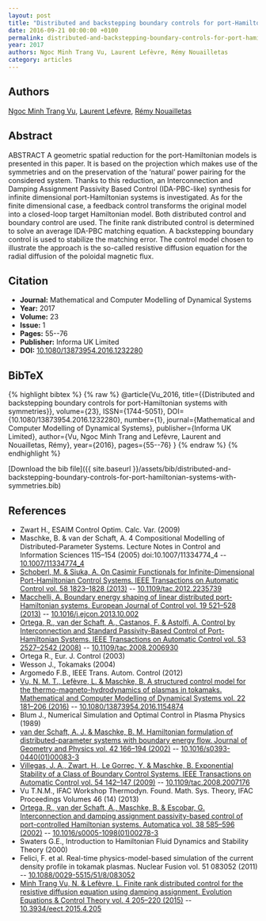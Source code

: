 ```yaml
---
layout: post
title: "Distributed and backstepping boundary controls for port-Hamiltonian systems with symmetries"
date: 2016-09-21 00:00:00 +0100
permalink: distributed-and-backstepping-boundary-controls-for-port-hamiltonian-systems-with-symmetries
year: 2017
authors: Ngoc Minh Trang Vu, Laurent Lefèvre, Rémy Nouailletas
category: articles
---
```

 
## Authors
[Ngoc Minh Trang Vu](authors/ngoc-minh-trang-vu), [Laurent Lefèvre](authors/laurent-lefevre), [Rémy Nouailletas](authors/remy-nouailletas)
 
## Abstract
ABSTRACT A geometric spatial reduction for the port-Hamiltonian models is presented in this paper. It is based on the projection which makes use of the symmetries and on the preservation of the ‘natural’ power pairing for the considered system. Thanks to this reduction, an Interconnection and Damping Assignment Passivity Based Control (IDA-PBC-like) synthesis for infinite dimensional port-Hamiltonian systems is investigated. As for the finite dimensional case, a feedback control transforms the original model into a closed-loop target Hamiltonian model. Both distributed control and boundary control are used. The finite rank distributed control is determined to solve an average IDA-PBC matching equation. A backstepping boundary control is used to stabilize the matching error. The control model chosen to illustrate the approach is the so-called resistive diffusion equation for the radial diffusion of the poloidal magnetic flux.
 
## Citation
- **Journal:** Mathematical and Computer Modelling of Dynamical Systems
- **Year:** 2017
- **Volume:** 23
- **Issue:** 1
- **Pages:** 55--76
- **Publisher:** Informa UK Limited
- **DOI:** [10.1080/13873954.2016.1232280](https://doi.org/10.1080/13873954.2016.1232280)
 
## BibTeX
{% highlight bibtex %}
{% raw %}
@article{Vu_2016,
  title={{Distributed and backstepping boundary controls for port-Hamiltonian systems with symmetries}},
  volume={23},
  ISSN={1744-5051},
  DOI={10.1080/13873954.2016.1232280},
  number={1},
  journal={Mathematical and Computer Modelling of Dynamical Systems},
  publisher={Informa UK Limited},
  author={Vu, Ngoc Minh Trang and Lefèvre, Laurent and Nouailletas, Rémy},
  year={2016},
  pages={55--76}
}
{% endraw %}
{% endhighlight %}
 
[Download the bib file]({{ site.baseurl }}/assets/bib/distributed-and-backstepping-boundary-controls-for-port-hamiltonian-systems-with-symmetries.bib)
 
## References
- Zwart H., ESAIM Control Optim. Calc. Var. (2009)
- Maschke, B. & van der Schaft, A. 4 Compositional Modelling of Distributed-Parameter Systems. Lecture Notes in Control and Information Sciences 115–154 (2005) doi:10.1007/11334774_4 -- [10.1007/11334774_4](https://doi.org/10.1007/11334774_4)
- [Schoberl, M. & Siuka, A. On Casimir Functionals for Infinite-Dimensional Port-Hamiltonian Control Systems. IEEE Transactions on Automatic Control vol. 58 1823–1828 (2013)](on-casimir-functionals-for-infinite-dimensional-port-hamiltonian-control-systems) -- [10.1109/tac.2012.2235739](https://doi.org/10.1109/tac.2012.2235739)
- [Macchelli, A. Boundary energy shaping of linear distributed port-Hamiltonian systems. European Journal of Control vol. 19 521–528 (2013)](boundary-energy-shaping-of-linear-distributed-port-hamiltonian-systems) -- [10.1016/j.ejcon.2013.10.002](https://doi.org/10.1016/j.ejcon.2013.10.002)
- [Ortega, R., van der Schaft, A., Castanos, F. & Astolfi, A. Control by Interconnection and Standard Passivity-Based Control of Port-Hamiltonian Systems. IEEE Transactions on Automatic Control vol. 53 2527–2542 (2008)](control-by-interconnection-and-standard-passivity-based-control-of-port-hamiltonian-systems) -- [10.1109/tac.2008.2006930](https://doi.org/10.1109/tac.2008.2006930)
- Ortega R., Eur. J. Control (2003)
- Wesson J., Tokamaks (2004)
- Argomedo F.B., IEEE Trans. Autom. Control (2012)
- [Vu, N. M. T., Lefèvre, L. & Maschke, B. A structured control model for the thermo-magneto-hydrodynamics of plasmas in tokamaks. Mathematical and Computer Modelling of Dynamical Systems vol. 22 181–206 (2016)](a-structured-control-model-for-the-thermo-magneto-hydrodynamics-of-plasmas-in-tokamaks) -- [10.1080/13873954.2016.1154874](https://doi.org/10.1080/13873954.2016.1154874)
- Blum J., Numerical Simulation and Optimal Control in Plasma Physics (1989)
- [van der Schaft, A. J. & Maschke, B. M. Hamiltonian formulation of distributed-parameter systems with boundary energy flow. Journal of Geometry and Physics vol. 42 166–194 (2002)](hamiltonian-formulation-of-distributed-parameter-systems-with-boundary-energy-flow) -- [10.1016/s0393-0440(01)00083-3](https://doi.org/10.1016/s0393-0440(01)00083-3)
- [Villegas, J. A., Zwart, H., Le Gorrec, Y. & Maschke, B. Exponential Stability of a Class of Boundary Control Systems. IEEE Transactions on Automatic Control vol. 54 142–147 (2009)](exponential-stability-of-a-class-of-boundary-control-systems) -- [10.1109/tac.2008.2007176](https://doi.org/10.1109/tac.2008.2007176)
- Vu T.N.M., IFAC Workshop Thermodyn. Found. Math. Sys. Theory, IFAC Proceedings Volumes 46 (14) (2013)
- [Ortega, R., van der Schaft, A., Maschke, B. & Escobar, G. Interconnection and damping assignment passivity-based control of port-controlled Hamiltonian systems. Automatica vol. 38 585–596 (2002)](interconnection-and-damping-assignment-passivity-based-control-of-port-controlled-hamiltonian-systems) -- [10.1016/s0005-1098(01)00278-3](https://doi.org/10.1016/s0005-1098(01)00278-3)
- Swaters G.E., Introduction to Hamiltonian Fluid Dynamics and Stability Theory (2000)
- Felici, F. et al. Real-time physics-model-based simulation of the current density profile in tokamak plasmas. Nuclear Fusion vol. 51 083052 (2011) -- [10.1088/0029-5515/51/8/083052](https://doi.org/10.1088/0029-5515/51/8/083052)
- [Minh Trang Vu, N. & Lefèvre, L. Finite rank distributed control for the resistive diffusion equation using damping assignment. Evolution Equations &amp; Control Theory vol. 4 205–220 (2015)](finite-rank-distributed-control-for-the-resistive-diffusion-equation-using-damping-assignment) -- [10.3934/eect.2015.4.205](https://doi.org/10.3934/eect.2015.4.205)

